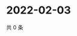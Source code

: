 # 2022-02-03

共 0 条

<!-- BEGIN WEIBO -->
<!-- 最后更新时间 Thu Feb 03 2022 00:01:33 GMT+0800 (China Standard Time) -->

<!-- END WEIBO -->
